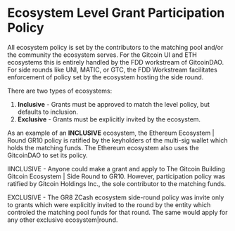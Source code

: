 # Ecosystem Level Grant Participation Policy

All ecosystem policy is set by the contributors to the matching pool and/or the community the ecosystem serves. For the Gitcoin UI and ETH ecosystems this is entirely handled by the FDD workstream of GitcoinDAO. For side rounds like UNI, MATIC, or GTC, the FDD Workstream facilitates enforcement of policy set by the ecosystem hosting the side round.

There are two types of ecosystems:

1. **Inclusive** - Grants must be approved to match the level policy, but defaults to inclusion.
2. **Exclusive** - Grants must be explicitly invited by the ecosystem.

As an example of an **INCLUSIVE** ecosystem, the Ethereum Ecosystem | Round GR10 policy is ratified by the keyholders of the multi-sig wallet which holds the matching funds. The Ethereum ecosystem also uses the GitcoinDAO to set its policy.

IINCLUSIVE - Anyone could make a grant and apply to The Gitcoin Building Gitcoin Ecosystem | Side Round to GR10. However, participation policy was ratified by Gitcoin Holdings Inc., the sole contributor to the matching funds.

EXCLUSIVE - The GR8 ZCash ecosystem side-round policy was invite only to grants which were explicitly invited to the round by the entity which controled the matching pool funds for that round. The same would apply for any other exclusive ecosystem|round.
